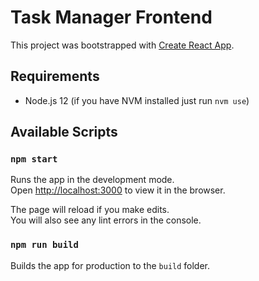 # Task Manager Frontend

This project was bootstrapped with [Create React App](https://github.com/facebook/create-react-app).

## Requirements

- Node.js 12 (if you have NVM installed just run `nvm use`)

## Available Scripts

### `npm start`

Runs the app in the development mode.<br />
Open [http://localhost:3000](http://localhost:3000) to view it in the browser.

The page will reload if you make edits.<br />
You will also see any lint errors in the console.

### `npm run build`

Builds the app for production to the `build` folder.
